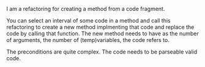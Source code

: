 I am a refactoring for creating a method from a code fragment.You can select an interval of some code in a method and call this refactoring to create a new method implmenting that code and replace the code by calling that function. The new method needs to have as the number of arguments, the number of (temp)variables, the code refers to.The preconditions are quite complex. The code needs to be parseable valid code. 